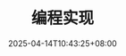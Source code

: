 ---
weight: 480
title: "编程实现"
description: ""
icon: "article"
date: "2025-04-14T10:43:25+08:00"
lastmod: "2025-04-14T10:43:25+08:00"
draft: false
toc: true
---
